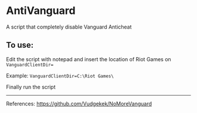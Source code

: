 # AntiVanguard

A script that completely disable Vanguard Anticheat

## To use:
Edit the script with notepad and insert the location of Riot Games on `VanguardClientDir=`

Example: `VanguardClientDir=C:\Riot Games\`

Finally run the script


---

References:
https://github.com/Vudgekek/NoMoreVanguard